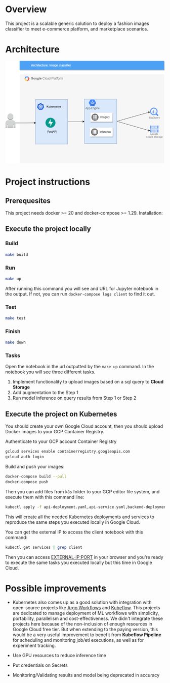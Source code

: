 # Overview

This project is a scalable generic solution to deploy a fashion images classifier to meet e-commerce platform, and marketplace scenarios.

# Architecture

![Architecture](./diagrams/tcc-arch.png)

# Project instructions

## Prerequesites

This project needs docker >= 20 and docker-compose >= 1.29. Installation:

## Execute the project locally

### Build

```sh
make build
```

### Run

```sh
make up
```

After running this command you will see and URL for Jupyter notebook in the output. If not, you can run `docker-compose logs client` to find it out.

### Test

```sh
make test
```

### Finish

```sh
make down
```

### Tasks

Open the notebook in the url outputted by the `make up` command. In the notebook you will see three different tasks.

1. Implement functionality to upload images based on a sql query to **Cloud Storage**
2. Add augmentation to the Step 1
3. Run model inference on query results from Step 1 or Step 2

## Execute the project on Kubernetes

You should create your own Google Cloud account, then you should upload Docker images to your GCP Container Registry.

Authenticate to your GCP account Container Registry
```sh
gcloud services enable containerregistry.googleapis.com
gcloud auth login
```

Build and push your images:
```sh
docker-compose build --pull
docker-compose push
```

Then you can add files from `k8s` folder to your GCP editor file system, and execute them with this command line:
```sh
kubectl apply -f api-deployment.yaml,api-service.yaml,backend-deployment.yaml,backend-service.yaml,broker-deployment.yaml,broker-service.yaml,client-claim0-persistentvolumeclaim.yaml,client-deployment.yaml,client-service.yaml,database-claim0-persistentvolumeclaim.yaml,database-deployment.yaml,database-service.yaml,imagery-worker-deployment.yaml,inference-worker-deployment.yaml,network-networkpolicy.yaml,variables-env-configmap.yaml
```
This will create all the needed Kubernetes deployments and services to reproduce the same steps you executed locally in Google Cloud.

You can get the external IP to access the client notebook with this command:
```sh
kubectl get services | grep client
```
Then you can access <EXTERNAL-IP:PORT> in your browser and you're ready to execute the same tasks you executed locally but this time in Google Cloud.


# Possible improvements

* Kubernetes also comes up as a good solution with integration with open-source projects like [Argo Workflows](https://argoproj.github.io/argo-workflows/) and [Kubeflow](https://www.kubeflow.org/). This projects are dedicated to manage deployment of ML workflows with simplicity, portability, parallelism and cost-effectiveness.
We didn't integrate these projects here because of the non-inclusion of enough resources in Google Cloud free tier. But when extending to the paying version, this would be a very useful improvement to benefit from **Kubeflow Pipeline** for scheduling and monitoring job/etl executions, as well as for experiment tracking.

* Use GPU resources to reduce inference time
* Put credentials on Secrets
* Monitoring/Validating results and model being deprecated in accuracy